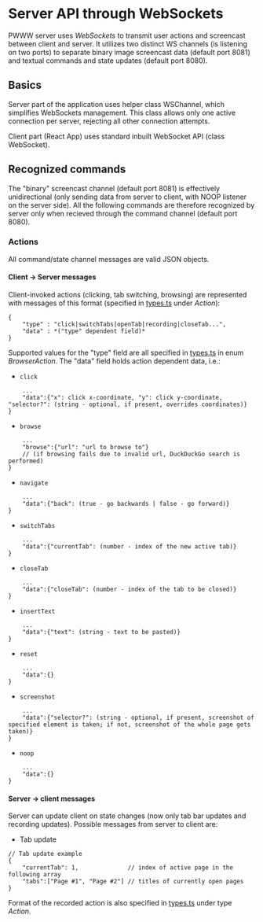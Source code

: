 # Server API through WebSockets
PWWW server uses *WebSockets* to transmit user actions and screencast between client and server. It utilizes two distinct WS channels (is listening on two ports) to separate binary image screencast data (default port 8081) and textual commands and state updates (default port 8080).
## Basics
Server part of the application uses helper class WSChannel, which simplifies WebSockets management. This class allows only one active connection per server, rejecting all other connection attempts.

Client part (React App) uses standard inbuilt WebSocket API (class WebSocket).
## Recognized commands
The "binary" screencast channel (default port 8081) is effectively unidirectional (only sending data from server to client, with NOOP listener on the server side). All the following commands are therefore recognized by server only when recieved through the command channel (default port 8080).
### Actions
All command/state channel messages are valid JSON objects.
#### Client -> Server messages
Client-invoked actions (clicking, tab switching, browsing) are represented with messages of this format (specified in [types.ts](https://github.com/barjin/pw-web/blob/development/backend/src/types.ts) under *Action*):
```
{
    "type" : "click|switchTabs|openTab|recording|closeTab...",
    "data" : *("type" dependent field)*
}
```
Supported values for the "type" field are all specified in [types.ts](https://github.com/barjin/pw-web/blob/development/backend/src/types.ts) in enum *BrowserAction*.
The "data" field holds action dependent data, i.e.:
- `click`
```
    ...
    "data":{"x": click x-coordinate, "y": click y-coordinate, "selector?": (string - optional, if present, overrides coordinates)}
}
```
- `browse`
```
    ...
    "browse":{"url": "url to browse to"}
    // (if browsing fails due to invalid url, DuckDuckGo search is performed)
}
```
- `navigate`
```
    ...
    "data":{"back": (true - go backwards | false - go forward)}
}
```
- `switchTabs`
```
    ...
    "data":{"currentTab": (number - index of the new active tab)}
}
```
- `closeTab`
```
    ...
    "data":{"closeTab": (number - index of the tab to be closed)}
}
```
- `insertText`
```
    ...
    "data":{"text": (string - text to be pasted)}
}
```
- `reset`
```
    ...
    "data":{}
}
```
- `screenshot`
```
    ...
    "data":{"selector?": (string - optional, if present, screenshot of specified element is taken; if not, screenshot of the whole page gets taken)}
}
```
- `noop`
```
    ...
    "data":{}
}
```
#### Server -> client messages
Server can update client on state changes (now only tab bar updates and recording updates).
Possible messages from server to client are:
- Tab update
```
// Tab update example
{
    "currentTab": 1,              // index of active page in the following array
    "tabs":["Page #1", "Page #2"] // titles of currently open pages 
}
```
Format of the recorded action is also specified in [types.ts](https://github.com/barjin/pw-web/blob/4143461f732bac69ab4438eb4fcbf646e01b39b2/pwww-shared/types.ts) under type *Action*.